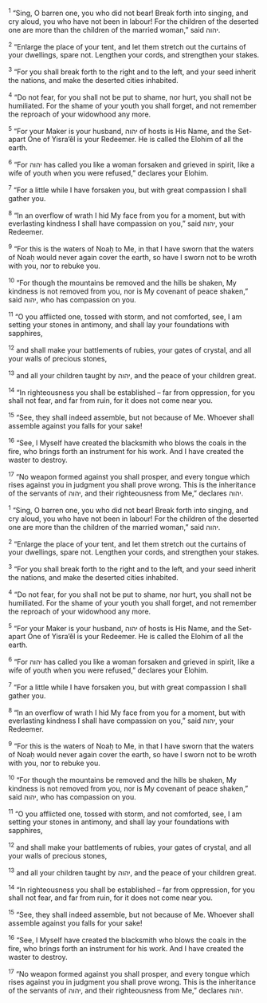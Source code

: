 <sup>1</sup> “Sing, O barren one, you who did not bear! Break forth into singing, and cry aloud, you who have not been in labour! For the children of the deserted one are more than the children of the married woman,” said יהוה.

<sup>2</sup> “Enlarge the place of your tent, and let them stretch out the curtains of your dwellings, spare not. Lengthen your cords, and strengthen your stakes.

<sup>3</sup> “For you shall break forth to the right and to the left, and your seed inherit the nations, and make the deserted cities inhabited.

<sup>4</sup> “Do not fear, for you shall not be put to shame, nor hurt, you shall not be humiliated. For the shame of your youth you shall forget, and not remember the reproach of your widowhood any more.

<sup>5</sup> “For your Maker is your husband, יהוה of hosts is His Name, and the Set-apart One of Yisra’ĕl is your Redeemer. He is called the Elohim of all the earth.

<sup>6</sup> “For יהוה has called you like a woman forsaken and grieved in spirit, like a wife of youth when you were refused,” declares your Elohim.

<sup>7</sup> “For a little while I have forsaken you, but with great compassion I shall gather you.

<sup>8</sup> “In an overflow of wrath I hid My face from you for a moment, but with everlasting kindness I shall have compassion on you,” said יהוה, your Redeemer.

<sup>9</sup> “For this is the waters of Noaḥ to Me, in that I have sworn that the waters of Noaḥ would never again cover the earth, so have I sworn not to be wroth with you, nor to rebuke you.

<sup>10</sup> “For though the mountains be removed and the hills be shaken, My kindness is not removed from you, nor is My covenant of peace shaken,” said יהוה, who has compassion on you.

<sup>11</sup> “O you afflicted one, tossed with storm, and not comforted, see, I am setting your stones in antimony, and shall lay your foundations with sapphires,

<sup>12</sup> and shall make your battlements of rubies, your gates of crystal, and all your walls of precious stones,

<sup>13</sup> and all your children taught by יהוה, and the peace of your children great.

<sup>14</sup> “In righteousness you shall be established – far from oppression, for you shall not fear, and far from ruin, for it does not come near you.

<sup>15</sup> “See, they shall indeed assemble, but not because of Me. Whoever shall assemble against you falls for your sake!

<sup>16</sup> “See, I Myself have created the blacksmith who blows the coals in the fire, who brings forth an instrument for his work. And I have created the waster to destroy.

<sup>17</sup> “No weapon formed against you shall prosper, and every tongue which rises against you in judgment you shall prove wrong. This is the inheritance of the servants of יהוה, and their righteousness from Me,” declares יהוה.

<sup>1</sup> “Sing, O barren one, you who did not bear! Break forth into singing, and cry aloud, you who have not been in labour! For the children of the deserted one are more than the children of the married woman,” said יהוה.

<sup>2</sup> “Enlarge the place of your tent, and let them stretch out the curtains of your dwellings, spare not. Lengthen your cords, and strengthen your stakes.

<sup>3</sup> “For you shall break forth to the right and to the left, and your seed inherit the nations, and make the deserted cities inhabited.

<sup>4</sup> “Do not fear, for you shall not be put to shame, nor hurt, you shall not be humiliated. For the shame of your youth you shall forget, and not remember the reproach of your widowhood any more.

<sup>5</sup> “For your Maker is your husband, יהוה of hosts is His Name, and the Set-apart One of Yisra’ĕl is your Redeemer. He is called the Elohim of all the earth.

<sup>6</sup> “For יהוה has called you like a woman forsaken and grieved in spirit, like a wife of youth when you were refused,” declares your Elohim.

<sup>7</sup> “For a little while I have forsaken you, but with great compassion I shall gather you.

<sup>8</sup> “In an overflow of wrath I hid My face from you for a moment, but with everlasting kindness I shall have compassion on you,” said יהוה, your Redeemer.

<sup>9</sup> “For this is the waters of Noaḥ to Me, in that I have sworn that the waters of Noaḥ would never again cover the earth, so have I sworn not to be wroth with you, nor to rebuke you.

<sup>10</sup> “For though the mountains be removed and the hills be shaken, My kindness is not removed from you, nor is My covenant of peace shaken,” said יהוה, who has compassion on you.

<sup>11</sup> “O you afflicted one, tossed with storm, and not comforted, see, I am setting your stones in antimony, and shall lay your foundations with sapphires,

<sup>12</sup> and shall make your battlements of rubies, your gates of crystal, and all your walls of precious stones,

<sup>13</sup> and all your children taught by יהוה, and the peace of your children great.

<sup>14</sup> “In righteousness you shall be established – far from oppression, for you shall not fear, and far from ruin, for it does not come near you.

<sup>15</sup> “See, they shall indeed assemble, but not because of Me. Whoever shall assemble against you falls for your sake!

<sup>16</sup> “See, I Myself have created the blacksmith who blows the coals in the fire, who brings forth an instrument for his work. And I have created the waster to destroy.

<sup>17</sup> “No weapon formed against you shall prosper, and every tongue which rises against you in judgment you shall prove wrong. This is the inheritance of the servants of יהוה, and their righteousness from Me,” declares יהוה.

